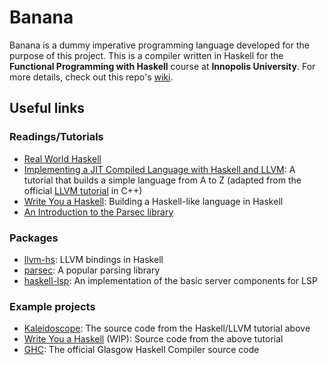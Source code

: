 # Banana

Banana is a dummy imperative programming language developed for the purpose of this project. This is a compiler written in Haskell for the **Functional Programming with Haskell** course at **Innopolis University**.
For more details, check out this repo's [wiki](https://github.com/aabounegm/banana/wiki).

## Useful links

### Readings/Tutorials
- [Real World Haskell](http://book.realworldhaskell.org/)
- [Implementing a JIT Compiled Language with Haskell and LLVM](https://www.stephendiehl.com/llvm/): A tutorial that builds a simple language from A to Z (adapted from the official [LLVM tutorial](https://llvm.org/docs/tutorial/MyFirstLanguageFrontend/index.html) in C++)
- [Write You a Haskell](http://dev.stephendiehl.com/fun/): Building a Haskell-like language in Haskell
- [An Introduction to the Parsec library](https://kunigami.wordpress.com/2014/01/21/an-introduction-to-the-parsec-library/)

### Packages
- [llvm-hs](https://github.com/llvm-hs/llvm-hs/): LLVM bindings in Haskell
- [parsec](https://hackage.haskell.org/package/parsec): A popular parsing library
- [haskell-lsp](https://hackage.haskell.org/package/haskell-lsp): An implementation of the basic server components for LSP

### Example projects
- [Kaleidoscope](https://github.com/sdiehl/kaleidoscope): The source code from the Haskell/LLVM tutorial above
- [Write You a Haskell](https://github.com/sdiehl/write-you-a-haskell) (WIP): Source code from the above tutorial
- [GHC](https://gitlab.haskell.org/ghc/ghc): The official Glasgow Haskell Compiler source code
